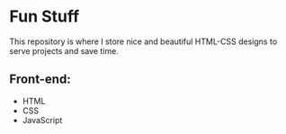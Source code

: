 # Fun Stuff
This repository is where I store nice and beautiful HTML-CSS designs to serve projects and save time.

## Front-end:
* HTML
* CSS
* JavaScript
